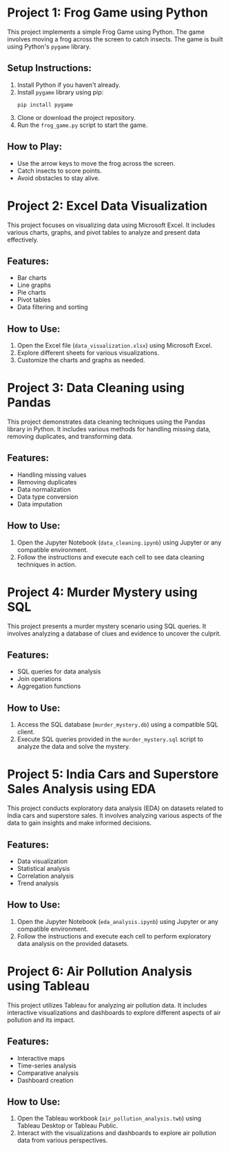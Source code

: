 # Project 1: Frog Game using Python

This project implements a simple Frog Game using Python. The game involves moving a frog across the screen to catch insects. The game is built using Python's `pygame` library.

## Setup Instructions:
1. Install Python if you haven't already.
2. Install `pygame` library using pip:
   ```
   pip install pygame
   ```
3. Clone or download the project repository.
4. Run the `frog_game.py` script to start the game.

## How to Play:
- Use the arrow keys to move the frog across the screen.
- Catch insects to score points.
- Avoid obstacles to stay alive.

# Project 2: Excel Data Visualization

This project focuses on visualizing data using Microsoft Excel. It includes various charts, graphs, and pivot tables to analyze and present data effectively.

## Features:
- Bar charts
- Line graphs
- Pie charts
- Pivot tables
- Data filtering and sorting

## How to Use:
1. Open the Excel file (`data_visualization.xlsx`) using Microsoft Excel.
2. Explore different sheets for various visualizations.
3. Customize the charts and graphs as needed.

# Project 3: Data Cleaning using Pandas

This project demonstrates data cleaning techniques using the Pandas library in Python. It includes various methods for handling missing data, removing duplicates, and transforming data.

## Features:
- Handling missing values
- Removing duplicates
- Data normalization
- Data type conversion
- Data imputation

## How to Use:
1. Open the Jupyter Notebook (`data_cleaning.ipynb`) using Jupyter or any compatible environment.
2. Follow the instructions and execute each cell to see data cleaning techniques in action.

# Project 4: Murder Mystery using SQL

This project presents a murder mystery scenario using SQL queries. It involves analyzing a database of clues and evidence to uncover the culprit.

## Features:
- SQL queries for data analysis
- Join operations
- Aggregation functions

## How to Use:
1. Access the SQL database (`murder_mystery.db`) using a compatible SQL client.
2. Execute SQL queries provided in the `murder_mystery.sql` script to analyze the data and solve the mystery.

# Project 5: India Cars and Superstore Sales Analysis using EDA

This project conducts exploratory data analysis (EDA) on datasets related to India cars and superstore sales. It involves analyzing various aspects of the data to gain insights and make informed decisions.

## Features:
- Data visualization
- Statistical analysis
- Correlation analysis
- Trend analysis

## How to Use:
1. Open the Jupyter Notebook (`eda_analysis.ipynb`) using Jupyter or any compatible environment.
2. Follow the instructions and execute each cell to perform exploratory data analysis on the provided datasets.

# Project 6: Air Pollution Analysis using Tableau

This project utilizes Tableau for analyzing air pollution data. It includes interactive visualizations and dashboards to explore different aspects of air pollution and its impact.

## Features:
- Interactive maps
- Time-series analysis
- Comparative analysis
- Dashboard creation

## How to Use:
1. Open the Tableau workbook (`air_pollution_analysis.twb`) using Tableau Desktop or Tableau Public.
2. Interact with the visualizations and dashboards to explore air pollution data from various perspectives.
